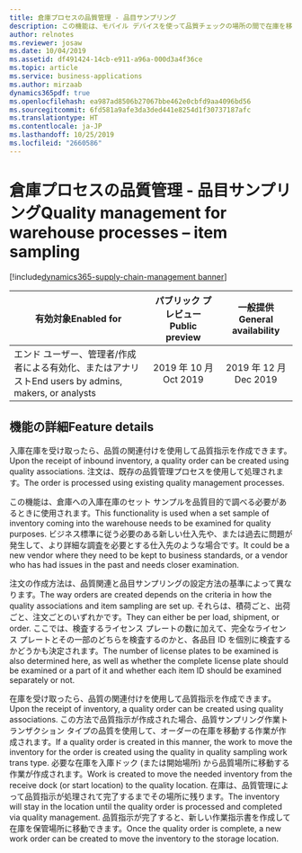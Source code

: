 ```yaml
---
title: 倉庫プロセスの品質管理 - 品目サンプリング
description: この機能は、モバイル デバイスを使って品質チェックの場所の間で在庫を移動する作業指示書を作成する機能を導入することによって、既存の品質指示機能を拡張します。
author: relnotes
ms.reviewer: josaw
ms.date: 10/04/2019
ms.assetid: df491424-14cb-e911-a96a-000d3a4f36ce
ms.topic: article
ms.service: business-applications
ms.author: mirzaab
dynamics365pdf: true
ms.openlocfilehash: ea987ad8506b27067bbe462e0cbfd9aa4096bd56
ms.sourcegitcommit: 6fd581a9afe3da3ded441e8254d1f30737187afc
ms.translationtype: HT
ms.contentlocale: ja-JP
ms.lasthandoff: 10/25/2019
ms.locfileid: "2660586"
---
```

# <a name="quality-management-for-warehouse-processes--item-sampling"></a><span data-ttu-id="f636e-103">倉庫プロセスの品質管理 - 品目サンプリング</span><span class="sxs-lookup"><span data-stu-id="f636e-103">Quality management for warehouse processes – item sampling</span></span>
[!include[dynamics365-supply-chain-management banner](../includes/dynamics365-supply-chain-management.md)]

| <span data-ttu-id="f636e-104">有効対象</span><span class="sxs-lookup"><span data-stu-id="f636e-104">Enabled for</span></span>    |  <span data-ttu-id="f636e-105">パブリック プレビュー</span><span class="sxs-lookup"><span data-stu-id="f636e-105">Public preview</span></span> | <span data-ttu-id="f636e-106">一般提供</span><span class="sxs-lookup"><span data-stu-id="f636e-106">General availability</span></span> | 
| ---------- | :----------: |:----------: |
|<span data-ttu-id="f636e-107">エンド ユーザー、管理者/作成者による有効化、またはアナリスト</span><span class="sxs-lookup"><span data-stu-id="f636e-107">End users by admins, makers, or analysts</span></span>|<span data-ttu-id="f636e-108">2019 年 10 月</span><span class="sxs-lookup"><span data-stu-id="f636e-108">Oct 2019</span></span>| <span data-ttu-id="f636e-109">2019 年 12 月</span><span class="sxs-lookup"><span data-stu-id="f636e-109">Dec 2019</span></span>|






## <a name="feature-details"></a><span data-ttu-id="f636e-110">機能の詳細</span><span class="sxs-lookup"><span data-stu-id="f636e-110">Feature details</span></span>
<!--feature detail start -->
<span data-ttu-id="f636e-111">入庫在庫を受け取ったら、品質の関連付けを使用して品質指示を作成できます。</span><span class="sxs-lookup"><span data-stu-id="f636e-111">Upon the receipt of inbound inventory, a quality order can be created using quality associations.</span></span> <span data-ttu-id="f636e-112">注文は、既存の品質管理プロセスを使用して処理されます。</span><span class="sxs-lookup"><span data-stu-id="f636e-112">The order is processed using existing quality management processes.</span></span> 

<span data-ttu-id="f636e-113">この機能は、倉庫への入庫在庫のセット サンプルを品質目的で調べる必要があるときに使用されます。</span><span class="sxs-lookup"><span data-stu-id="f636e-113">This functionality is used when a set sample of inventory coming into the warehouse needs to be examined for quality purposes.</span></span> <span data-ttu-id="f636e-114">ビジネス標準に従う必要のある新しい仕入先や、または過去に問題が発生して、より詳細な調査を必要とする仕入先のような場合です。</span><span class="sxs-lookup"><span data-stu-id="f636e-114">It could be a new vendor where they need to be kept to business standards, or a vendor who has had issues in the past and needs closer examination.</span></span> 

<span data-ttu-id="f636e-115">注文の作成方法は、品質関連と品目サンプリングの設定方法の基準によって異なります。</span><span class="sxs-lookup"><span data-stu-id="f636e-115">The way orders are created depends on the criteria in how the quality associations and item sampling are set up.</span></span> <span data-ttu-id="f636e-116">それらは、積荷ごと、出荷ごと、注文ごとのいずれかです。</span><span class="sxs-lookup"><span data-stu-id="f636e-116">They can either be per load, shipment, or order.</span></span> <span data-ttu-id="f636e-117">ここでは、検査するライセンス プレートの数に加えて、完全なライセンス プレートとその一部のどちらを検査するのかと、各品目 ID を個別に検査するかどうかも決定されます。</span><span class="sxs-lookup"><span data-stu-id="f636e-117">The number of  license plates to be examined is also determined here, as well as whether the complete license plate should be examined or a part of it and whether each item ID should be examined separately or not.</span></span>

<span data-ttu-id="f636e-118">在庫を受け取ったら、品質の関連付けを使用して品質指示を作成できます。</span><span class="sxs-lookup"><span data-stu-id="f636e-118">Upon the receipt of inventory, a quality order can be created using quality associations.</span></span> <span data-ttu-id="f636e-119">この方法で品質指示が作成された場合、品質サンプリング作業トランザクション タイプの品質を使用して、オーダーの在庫を移動する作業が作成されます。</span><span class="sxs-lookup"><span data-stu-id="f636e-119">If a quality order is created in this manner, the work to move the inventory for the order is created using the quality in quality sampling work trans type.</span></span> <span data-ttu-id="f636e-120">必要な在庫を入庫ドック (または開始場所) から品質場所に移動する作業が作成されます。</span><span class="sxs-lookup"><span data-stu-id="f636e-120">Work is created to move the needed inventory from the receive dock (or start location) to the quality location.</span></span> <span data-ttu-id="f636e-121">在庫は、品質管理によって品質指示が処理されて完了するまでその場所に残ります。</span><span class="sxs-lookup"><span data-stu-id="f636e-121">The inventory will stay in the location until the quality order is processed and completed via quality management.</span></span> <span data-ttu-id="f636e-122">品質指示が完了すると、新しい作業指示書を作成して在庫を保管場所に移動できます。</span><span class="sxs-lookup"><span data-stu-id="f636e-122">Once the quality order is complete, a new work order can be created to move the inventory to the storage location.</span></span>

<!--feature detail end -->









